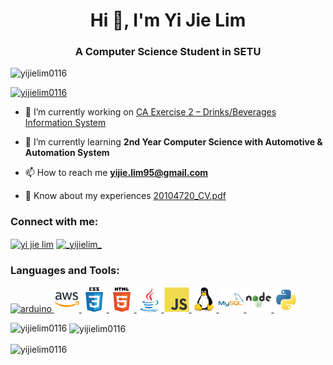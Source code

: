 <h1 align="center">Hi 👋, I'm Yi Jie Lim</h1>
<h3 align="center">A Computer Science Student in SETU</h3>

<p align="left"> <img src="https://komarev.com/ghpvc/?username=yijielim0116&label=Profile%20views&color=0e75b6&style=flat" alt="yijielim0116" /> </p>

<p align="left"> <a href="https://github.com/ryo-ma/github-profile-trophy"><img src="https://github-profile-trophy.vercel.app/?username=yijielim0116" alt="yijielim0116" /></a> </p>

- 🔭 I’m currently working on [CA Exercise 2 – Drinks/Beverages Information System](Assignment2_20104720)

- 🌱 I’m currently learning **2nd Year Computer Science with Automotive & Automation System**

- 📫 How to reach me **yijie.lim95@gmail.com**

- 📄 Know about my experiences [20104720_CV.pdf](20104720_CV.pdf)

<h3 align="left">Connect with me:</h3>
<p align="left">
<a href="https://linkedin.com/in/yi jie lim" target="blank"><img align="center" src="https://raw.githubusercontent.com/rahuldkjain/github-profile-readme-generator/master/src/images/icons/Social/linked-in-alt.svg" alt="yi jie lim" height="30" width="40" /></a>
<a href="https://instagram.com/_yijielim_" target="blank"><img align="center" src="https://raw.githubusercontent.com/rahuldkjain/github-profile-readme-generator/master/src/images/icons/Social/instagram.svg" alt="_yijielim_" height="30" width="40" /></a>
</p>

<h3 align="left">Languages and Tools:</h3>
<p align="left"> <a href="https://www.arduino.cc/" target="_blank" rel="noreferrer"> <img src="https://cdn.worldvectorlogo.com/logos/arduino-1.svg" alt="arduino" width="40" height="40"/> </a> <a href="https://aws.amazon.com" target="_blank" rel="noreferrer"> <img src="https://raw.githubusercontent.com/devicons/devicon/master/icons/amazonwebservices/amazonwebservices-original-wordmark.svg" alt="aws" width="40" height="40"/> </a> <a href="https://www.w3schools.com/css/" target="_blank" rel="noreferrer"> <img src="https://raw.githubusercontent.com/devicons/devicon/master/icons/css3/css3-original-wordmark.svg" alt="css3" width="40" height="40"/> </a> <a href="https://www.w3.org/html/" target="_blank" rel="noreferrer"> <img src="https://raw.githubusercontent.com/devicons/devicon/master/icons/html5/html5-original-wordmark.svg" alt="html5" width="40" height="40"/> </a> <a href="https://www.java.com" target="_blank" rel="noreferrer"> <img src="https://raw.githubusercontent.com/devicons/devicon/master/icons/java/java-original.svg" alt="java" width="40" height="40"/> </a> <a href="https://developer.mozilla.org/en-US/docs/Web/JavaScript" target="_blank" rel="noreferrer"> <img src="https://raw.githubusercontent.com/devicons/devicon/master/icons/javascript/javascript-original.svg" alt="javascript" width="40" height="40"/> </a> <a href="https://www.linux.org/" target="_blank" rel="noreferrer"> <img src="https://raw.githubusercontent.com/devicons/devicon/master/icons/linux/linux-original.svg" alt="linux" width="40" height="40"/> </a> <a href="https://www.mysql.com/" target="_blank" rel="noreferrer"> <img src="https://raw.githubusercontent.com/devicons/devicon/master/icons/mysql/mysql-original-wordmark.svg" alt="mysql" width="40" height="40"/> </a> <a href="https://nodejs.org" target="_blank" rel="noreferrer"> <img src="https://raw.githubusercontent.com/devicons/devicon/master/icons/nodejs/nodejs-original-wordmark.svg" alt="nodejs" width="40" height="40"/> </a> <a href="https://www.python.org" target="_blank" rel="noreferrer"> <img src="https://raw.githubusercontent.com/devicons/devicon/master/icons/python/python-original.svg" alt="python" width="40" height="40"/> </a> </p>

<p><img align="left" src="https://github-readme-stats.vercel.app/api/top-langs?username=yijielim0116&show_icons=true&locale=en&layout=compact" alt="yijielim0116" /></p>

<p>&nbsp;<img align="center" src="https://github-readme-stats.vercel.app/api?username=yijielim0116&show_icons=true&locale=en" alt="yijielim0116" /></p>

<p><img align="center" src="https://github-readme-streak-stats.herokuapp.com/?user=yijielim0116&" alt="yijielim0116" /></p>
